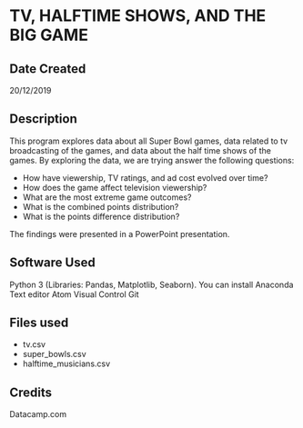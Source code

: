 # TV, HALFTIME SHOWS, AND THE BIG GAME

## Date Created

20/12/2019

## Description

This program explores data about all Super Bowl games, data related to tv
broadcasting of the games, and data about the half time shows of the games.
By exploring the data, we are trying answer the following questions:

* How have viewership, TV ratings, and ad cost evolved over time?
* How does the game affect television viewership?
* What are the most extreme game outcomes?
* What is the combined points distribution?
* What is the points difference distribution?

The findings were presented in a PowerPoint presentation.


## Software Used

Python 3 (Libraries: Pandas, Matplotlib, Seaborn). You can install Anaconda
Text editor Atom
Visual Control Git

## Files used

* tv.csv
* super_bowls.csv
* halftime_musicians.csv

## Credits

Datacamp.com
